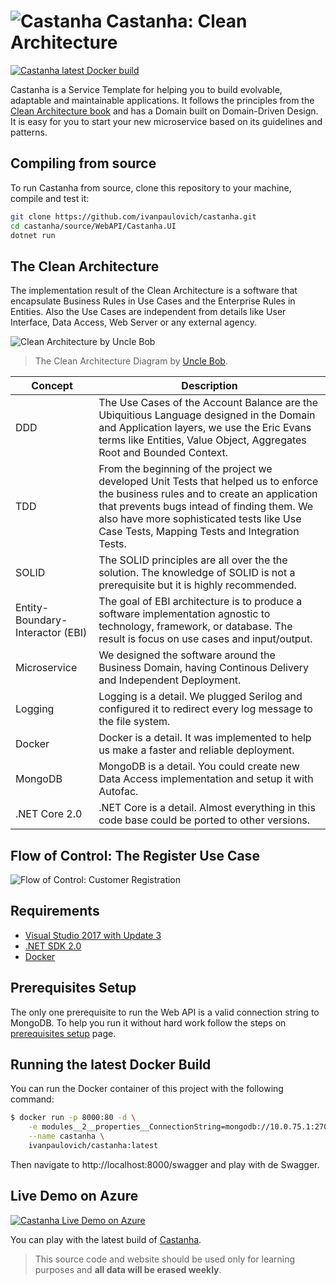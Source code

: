 ![Castanha](https://raw.githubusercontent.com/ivanpaulovich/castanha/master/docs/castanha-icon.png) Castanha: Clean Architecture
=========
[![Castanha latest Docker build](https://dockerbuildbadges.quelltext.eu/status.svg?organization=ivanpaulovich&repository=castanha)](https://hub.docker.com/r/ivanpaulovich/castanha/)

Castanha is a Service Template for helping you to build evolvable, adaptable and maintainable applications. It follows the principles from the [Clean Architecture book](https://www.amazon.com/Clean-Architecture-Craftsmans-Software-Structure/dp/0134494164) and has a Domain built on Domain-Driven Design. It is easy for you to start your new microservice based on its guidelines and patterns.

## Compiling from source

To run Castanha from source, clone this repository to your machine, compile and test it:

```sh
git clone https://github.com/ivanpaulovich/castanha.git
cd castanha/source/WebAPI/Castanha.UI
dotnet run
```

## The Clean Architecture

The implementation result of the Clean Architecture is a software that encapsulate Business Rules in Use Cases and the Enterprise Rules in Entities. Also the Use Cases are independent from details like User Interface, Data Access, Web Server or any external agency. 

![Clean Architecture by Uncle Bob](https://raw.githubusercontent.com/ivanpaulovich/castanha/master/docs/CleanArchitecture-Uncle-Bob.jpg)
> The Clean Architecture Diagram by [Uncle Bob](https://8thlight.com/blog/uncle-bob/2012/08/13/the-clean-architecture.html).

| Concept | Description |
| --- | --- |
| DDD | The Use Cases of the Account Balance are the Ubiquitious Language designed in the Domain and Application layers, we use the Eric Evans terms like Entities, Value Object, Aggregates Root and Bounded Context. |
| TDD | From the beginning of the project we developed Unit Tests that helped us to enforce the business rules and to create an application that prevents bugs intead of finding them. We also have more sophisticated tests like Use Case Tests, Mapping Tests and Integration Tests. |
| SOLID | The SOLID principles are all over the the solution. The knowledge of SOLID is not a prerequisite but it is highly recommended. |
| Entity-Boundary-Interactor (EBI) | The goal of EBI architecture is to produce a software implementation agnostic to technology, framework, or database. The result is focus on  use cases and input/output. |
| Microservice | We designed the software around the Business Domain, having Continous Delivery and Independent Deployment. |
| Logging | Logging is a detail. We plugged Serilog and configured it to redirect every log message to the file system. |
| Docker | Docker is a detail. It was implemented to help us make a faster and reliable deployment. |
| MongoDB | MongoDB is a detail. You could create new Data Access implementation and setup it with Autofac. |
| .NET Core 2.0 | .NET Core is a detail. Almost everything in this code base could be ported to other versions. |

## Flow of Control: The Register Use Case

![Flow of Control: Customer Registration](https://raw.githubusercontent.com/ivanpaulovich/castanha/master/docs/Flow-Of-Control.png)

## Requirements
* [Visual Studio 2017 with Update 3](https://www.visualstudio.com/en-us/news/releasenotes/vs2017-relnotes)
* [.NET SDK 2.0](https://www.microsoft.com/net/download/core)
* [Docker](https://docs.docker.com/docker-for-windows/install/)

## Prerequisites Setup

The only one prerequisite to run the Web API is a valid connection string to MongoDB. To help you run it without hard work follow the steps on [prerequisites setup](https://github.com/ivanpaulovich/castanha/wiki/Prerequisites-setup) page.

## Running the latest Docker Build

You can run the Docker container of this project with the following command:

```sh
$ docker run -p 8000:80 -d \
	-e modules__2__properties__ConnectionString=mongodb://10.0.75.1:27017 \
	--name castanha \
	ivanpaulovich/castanha:latest
```
Then navigate to http://localhost:8000/swagger and play with de Swagger.

## Live Demo on Azure

[![Castanha Live Demo on Azure](https://raw.githubusercontent.com/ivanpaulovich/castanha/master/docs/Swagger.png)](http://grape.westus2.cloudapp.azure.com:8800/swagger)

You can play with the latest build of [Castanha](http://grape.westus2.cloudapp.azure.com:8800/swagger "Castanha").
> This source code and website should be used only for learning purposes and **all data will be erased weekly**.
